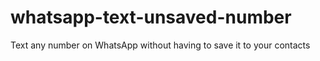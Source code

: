# whatsapp-text-unsaved-number
Text any number on WhatsApp without having to save it to your contacts

